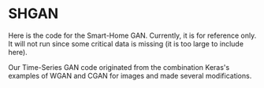 # SHGAN
Here is the code for the Smart-Home GAN. Currently, it is for reference only. It will not run since some critical data is missing (it is too large to include here).

Our Time-Series GAN code originated from the combination Keras's examples of WGAN and CGAN for images and made several modifications.
